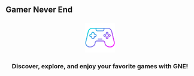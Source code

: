 ## Gamer Never End

<h3 align="center">
    <img width="80" alt="logo" src="Logo.png">
</h3>

<h3 align="center">Discover, explore, and enjoy your favorite games with GNE!</h3>
